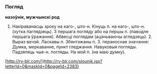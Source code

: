 ### Погляд
**назоўнік, мужчынскі род**

1. Накіраванасць зроку на каго-, што-н. Кінуць п. на каго-, што-н. (хутка паглядзець). З першага погляду або на першы п. (паводле першага ўражання). Абвесці поглядам (ацэньваючы агледзець). 2. Выраз вачэй. Ласкавы п. Збянтэжаны п. 3. пераноснае значэнне: Думка, меркаванне, пункт гледжання. Навуковыя погляды. Падзяляць чые-н. погляды. На мой п. (на маю думку).

<a rel="author">[http://rv-blr.com/](http://rv-blr.com/slounik.jsp?letterId=0&maskId=0&pageId=2383)</a>
